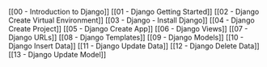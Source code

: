 [[00 - Introduction to Django]]
[[01 - Django Getting Started]]
[[02 - Django Create Virtual Environment]]
[[03 - Django - Install Django]]
[[04 - Django Create Project]]
[[05 - Django Create App]]
[[06 - Django Views]]
[[07 - Django URLs]]
[[08 - Django Templates]]
[[09 - Django Models]]
[[10 - Django Insert Data]]
[[11 - Django Update Data]]
[[12 - Django Delete Data]]
[[13 - Django Update Model]]
